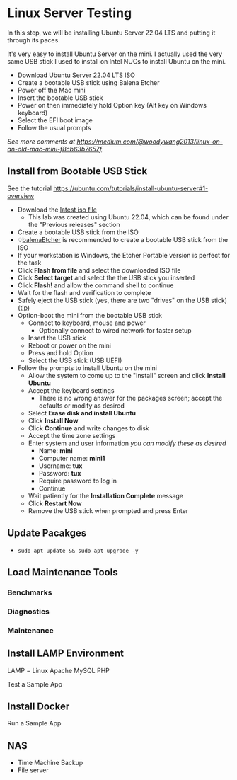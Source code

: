 # Linux Server Testing
In this step, we will be installing Ubuntu Server 22.04 LTS and putting it through its paces.

It's very easy to install Ubuntu Server on the mini. I actually used the very same USB stick I used to install on Intel NUCs to install Ubuntu on the mini.
- Download Ubuntu Server 22.04 LTS ISO
- Create a bootable USB stick using Balena Etcher
- Power off the Mac mini
- Insert the bootable USB stick
- Power on then immediately hold Option key (Alt key on Windows keyboard)
- Select the EFI boot image
- Follow the usual prompts

*See more comments at https://medium.com/@woodywang2013/linux-on-an-old-mac-mini-f8cb63b7657f*

## Install from Bootable USB Stick
See the tutorial https://ubuntu.com/tutorials/install-ubuntu-server#1-overview
- Download the [latest iso file](https://ubuntu.com/download/server)
  - This lab was created using Ubuntu 22.04, which can be found under the "Previous releases" section
 - Create a bootable USB stick from the ISO
  - 💡[balenaEtcher](https://etcher.balena.io/#download-etcher) is recommended to create a bootable USB stick from the ISO
  - If your workstation is Windows, the Etcher Portable version is perfect for the task
  - Click **Flash from file** and select the downloaded ISO file
  - Click **Select target** and select the the USB stick you inserted
  - Click **Flash!** and allow the command shell to continue
  - Wait for the flash and verification to complete
  - Safely eject the USB stick (yes, there are two "drives" on the USB stick) ([tip](Appendix_Safely_Eject.md))
- Option-boot the mini from the bootable USB stick
  - Connect to keyboard, mouse and power
    - Optionally connect to wired network for faster setup
  - Insert the USB stick
  - Reboot or power on the mini
  - Press and hold Option
  - Select the USB stick (USB UEFI)
- Follow the prompts to install Ubuntu on the mini
  - Allow the system to come up to the "Install" screen and click **Install Ubuntu**
  - Accept the keyboard settings
    - There is no wrong answer for the packages screen; accept the defaults or modify as desired
  - Select **Erase disk and install Ubuntu**
  - Click **Install Now**
  - Click **Continue** and write changes to disk
  - Accept the time zone settings
  - Enter system and user information *you can modify these as desired*
    - Name: **mini**
    - Computer name: **mini1**
    - Username: **tux**
    - Password: **tux**
    - Require password to log in
    - Continue
  - Wait patiently for the **Installation Complete** message
  - Click **Restart Now**
  - Remove the USB stick when prompted and press Enter

## Update Pacakges
- `sudo apt update && sudo apt upgrade -y`

## Load Maintenance Tools

### Benchmarks

### Diagnostics

### Maintenance

## Install LAMP Environment
LAMP = Linux Apache MySQL PHP

Test a Sample App

## Install Docker
 Run a Sample App

## NAS
- Time Machine Backup
- File server
